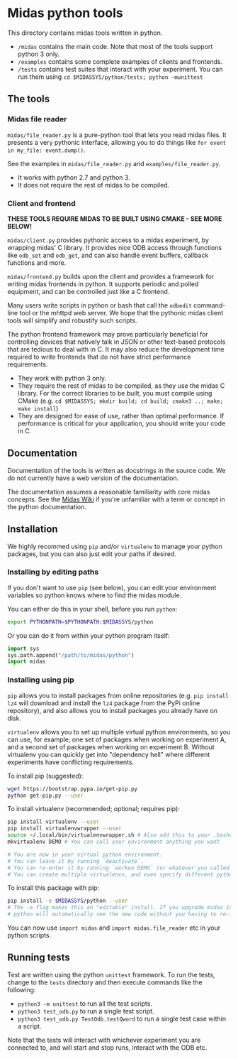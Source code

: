 # Midas python tools

This directory contains midas tools written in python.

* `/midas` contains the main code. Note that most of the tools support python 3 only.
* `/examples` contains some complete examples of clients and frontends.
* `/tests` contains test suites that interact with your experiment. You can run
  them using `cd $MIDASSYS/python/tests; python -munittest`

## The tools

### Midas file reader

`midas/file_reader.py` is a pure-python tool that lets you read midas files.
It presents a very pythonic interface, allowing you to do things like
`for event in my_file: event.dump()`.

See the examples in `midas/file_reader.py` and `examples/file_reader.py`.

* It works with python 2.7 and python 3.
* It does not require the rest of midas to be compiled.

### Client and frontend

**THESE TOOLS REQUIRE MIDAS TO BE BUILT USING CMAKE - SEE MORE BELOW!**

`midas/client.py` provides pythonic access to a midas experiment, by wrapping 
midas' C library. It provides nice ODB access through functions like `odb_set`
and `odb_get`, and can also handle event buffers, callback functions and more.

`midas/frontend.py` builds upon the client and provides a framework for writing
midas frontends in python. It supports periodic and polled equipment, and can
be controlled just like a C frontend.

Many users write scripts in python or bash that call the `odbedit` command-line
tool or the mhttpd web server. We hope that the pythonic midas client tools
will simplify and robustify such scripts.

The python frontend framework may prove particularly beneficial for controlling
devices that natively talk in JSON or other text-based protocols that are
tedious to deal with in C. It may also reduce the development time required to
write frontends that do not have strict performance requirements.

* They work with python 3 only.
* They require the rest of midas to be compiled, as they use the midas C library.
  For the correct libraries to be built, you must compile using CMake 
  (e.g. `cd $MIDASSYS; mkdir build; cd build; cmake3 ..; make; make install`)
* They are designed for ease of use, rather than optimal performance. If
  performance is critical for your application, you should write your code in C.

## Documentation

Documentation of the tools is written as docstrings in the source code. We do
not currently have a web version of the documentation. 

The documentation assumes a reasonable familiarity with core midas concepts.
See the [Midas Wiki](https://midas.triumf.ca/MidasWiki/index.php/Main_Page) if
you're unfamiliar with a term or concept in the python documentation. 

## Installation

We highly recommed using `pip` and/or `virtualenv` to manage your python packages, but you can also just edit your paths if desired.

### Installing by editing paths

If you don't want to use `pip` (see below), you can edit your environment 
variables so python knows where to find the midas module.

You can either do this in your shell, before you run `python`:

```bash
export PYTHONPATH=$PYTHONPATH:$MIDASSYS/python
```

Or you can do it from within your python program itself:

```python
import sys
sys.path.append("/path/to/midas/python")
import midas
```

### Installing using pip

`pip` allows you to install packages from online repositories (e.g. 
`pip install lz4` will download and install the `lz4` package from the PyPi 
online repository), and also allows you to install packages you already have 
on disk.

`virtualenv` allows you to set up multiple virtual python environments, so you 
can use, for example, one set of packages when working on experiment A, and a 
second set of packages when working on experiment B. Without virtualenv you can 
quickly get into "dependency hell" where different experiments have conflicting 
requirements.

To install pip (suggested):

```bash
wget https://bootstrap.pypa.io/get-pip.py
python get-pip.py --user
```

To install virtualenv (recommended; optional; requires pip):

```bash
pip install virtualenv --user
pip install virtualenvwrapper --user
source ~/.local/bin/virtualenvwrapper.sh # Also add this to your .bashrc or similar
mkvirtualenv DEMO # You can call your environment anything you want

# You are now in your virtual python environment. 
# You can leave it by running `deactivate`.
# You can re-enter it by running `workon DEMO` (or whatever you called your venv).
# You can create multiple virtualenvs, and even specify different python versions for each.
```

To install this package with pip:

```bash
pip install -e $MIDASSYS/python --user
# The -e flag makes this an "editable" install. If you upgrade midas in future,
# python will automatically see the new code without you having to re-install.
```

You can now use `import midas` and `import midas.file_reader` etc in your python scripts.

## Running tests

Test are written using the python `unittest` framework. To run the tests, change to
the `tests` directory and then execute commands like the following:

* `python3 -m unittest` to run all the test scripts.
* `python3 test_odb.py` to run a single test script.
* `python3 test_odb.py TestOdb.testQword` to run a single test case within a script.

Note that the tests will interact with whichever experiment you are connected to, and will start and stop runs, interact with the ODB etc.
